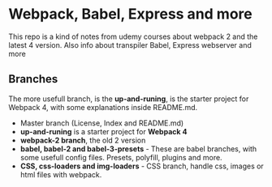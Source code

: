 # Webpack, Babel, Express and more

This repo is a kind of notes from udemy courses about webpack 2 and the latest 4 version.
Also info about transpiler Babel, Express webserver and more

## Branches

The more usefull branch, is the **up-and-runing**, is the starter project for Webpack 4, with some explanations 
inside README.md.

* Master branch (License, Index and README.md)
* __up-and-runing__ is a starter project for **Webpack 4**
* __webpack-2 branch__, the old 2 version
* __babel, babel-2 and babel-3-presets__ - These are babel branches, with some usefull config files. Presets, polyfill, plugins and more.
* __CSS, css-loaders and img-loaders__ - CSS branch, handle css, images or html files with webpack.